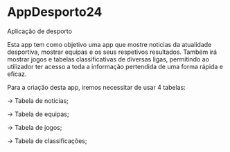 # AppDesporto24
Aplicação de desporto 

Esta app tem como objetivo uma app que mostre noticias da atualidade desportiva, mostrar equipas e os seus respetivos resultados. Também irá mostrar jogos e tabelas classificativas de diversas ligas, permitindo ao utilizador ter acesso a toda a informação pertendida de uma forma rápida e eficaz.

Para a criação desta app, iremos necessitar de usar 4 tabelas:

-> Tabela de noticias;

-> Tabela de equipas;

-> Tabela de jogos;

-> Tabela de classificações;

